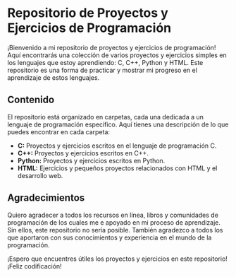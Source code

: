 # Repositorio de Proyectos y Ejercicios de Programación

¡Bienvenido a mi repositorio de proyectos y ejercicios de programación! Aquí encontrarás una colección de varios proyectos y ejercicios simples en los lenguajes que estoy aprendiendo: C, C++, Python y HTML. Este repositorio es una forma de practicar y mostrar mi progreso en el aprendizaje de estos lenguajes.

## Contenido

El repositorio está organizado en carpetas, cada una dedicada a un lenguaje de programación específico. Aquí tienes una descripción de lo que puedes encontrar en cada carpeta:

- **C:** Proyectos y ejercicios escritos en el lenguaje de programación C.
- **C++:** Proyectos y ejercicios escritos en C++.
- **Python:** Proyectos y ejercicios escritos en Python.
- **HTML:** Ejercicios y pequeños proyectos relacionados con HTML y el desarrollo web.



## Agradecimientos

Quiero agradecer a todos los recursos en línea, libros y comunidades de programación de los cuales me e apoyado en mi proceso de aprendizaje. Sin ellos, este repositorio no sería posible. También agradezco a todos los que aportaron con sus conocimientos y experiencia en el mundo de la programación.

¡Espero que encuentres útiles los proyectos y ejercicios en este repositorio! ¡Feliz codificación!